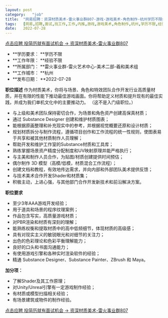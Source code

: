 ```yaml
---
layout:	post
category:	"job"
title:	"网易招聘：资深材质美术-雷火事业群807-游戏-游戏美术-角色制作-杭州学历不限经验不限"
tags:	[网易,招聘,面试,找工作,工作,内推,游戏,游戏美术,角色制作,杭州,学历不限,经验不限]
date:	2022-07-28
---
```


[点击应聘 投简历就有面试机会 -> 资深材质美术-雷火事业群807](http://mobile.bole.netease.com/bole/boleDetail?id=36995&employeeId=346f03c3cda5f04c&key=all)



- **学历要求： **学历不限
- **工作年限： **经验不限
- **所属部门： **雷火事业群-雷火艺术中心-美术二部-羲和美术组
- **工作城市： **杭州
- **发布日期： **2022-07-28



**职位描述**
作为材质美术，你将与场景、角色和特效团队合作开发行业高质量材质，并在有限的性能下推动最佳游戏画面。你将帮助定义材质和提升现有的最佳实践，并成为我们单机文化中的主要推动力。
（这不是入门级职位。）

- 与上级和美术团队保持密切合作，为场景和角色资产创建高保真材质；
- 通过 Substance Designer 创建和维护材质图表；
- 能根据原画整理和补充现实中的参考，并根据视觉概要还原和设计材质；
- 规划材质拆分与制作流程，遵循项目创作和工作流程的统一性规则，使图表易于共享和被其他材质制作人员理解；
- 帮助开发和维护工作室的Substance材质和工具库；
- 熟练掌握场景资产精度分配制度和UV映射原理并能严格执行；
- 与主美和制作人员合作，为贴图/材质创建提供时间预估；
- 偶尔制作 3D 模型（高模/低模，材质混合工作流程）；
- 创建文档和教程，有效地传达需求，并向内部和外部团队美术提供反馈；
- 与技术美术合作开发Shader和材质集；
- 积极主动，上进心强，与其他部门合作开发新技术和前沿解决方案。



**职位要求**
- 至少3年AAA游戏开发经验；
- 用于道具和场景的程序纹理案例；
- 作品包含写实，高质量游戏材质；
- 对PBR渲染和材质有深刻的理解；
- 能熟练权衡和提取材质中的高中低频细节，体现材质的高级感；
- 具有对现实主义的敏锐眼光和对细节的关注力；
- 出色的色彩理论和色彩平衡理解能力；
- 良好的口头和书面沟通能力；
- 有使用游戏引擎和各种实时渲染软件的经验；
- 精通 Substance Designer、Substance Painter、ZBrush 和 Maya。

**加分项：**

- 了解Shader及其工作原理；
- 对Unity/Unreal引擎有一定游戏制作经验；
- 有材质或模型扫描相关经验；
- 有场景建筑或物件的制作经验。



[点击应聘 投简历就有面试机会 -> 资深材质美术-雷火事业群807](http://mobile.bole.netease.com/bole/boleDetail?id=36995&employeeId=346f03c3cda5f04c&key=all)